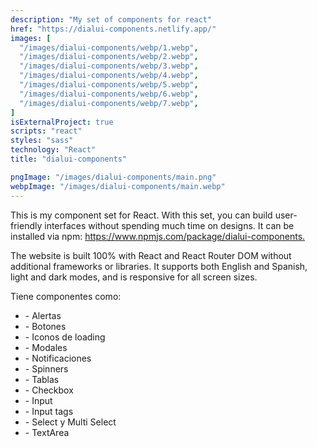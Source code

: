 ```yaml
---
description: "My set of components for react"
href: "https://dialui-components.netlify.app/"
images: [
  "/images/dialui-components/webp/1.webp", 
  "/images/dialui-components/webp/2.webp",
  "/images/dialui-components/webp/3.webp",
  "/images/dialui-components/webp/4.webp", 
  "/images/dialui-components/webp/5.webp",
  "/images/dialui-components/webp/6.webp",
  "/images/dialui-components/webp/7.webp",
]
isExternalProject: true
scripts: "react"
styles: "sass"
technology: "React"
title: "dialui-components"

pngImage: "/images/dialui-components/main.png"
webpImage: "/images/dialui-components/main.webp"
---
```


<p class="leading-7 my-4"> This is my component set for React. With this set, you can build user-friendly interfaces without spending much time on designs. It can be installed via npm: <a class="text-blue-500 dark:text-green-700" href="https://www.npmjs.com/package/dialui-components" > https://www.npmjs.com/package/dialui-components.</a></p>

<p class="leading-7 my-4">The website is built 100% with React and React Router DOM without additional frameworks or libraries. It supports both English and Spanish, light and dark modes, and is responsive for all screen sizes.</p>

Tiene componentes como:
<ul class="px-4" >
  <li> - Alertas</li> 
  <li> - Botones</li> 
  <li> - Iconos de loading</li>  
  <li> - Modales</li> 
  <li> - Notificaciones</li> 
  <li> - Spinners</li> 
  <li> - Tablas</li> 
  <li> - Checkbox</li> 
  <li> - Input</li> 
  <li> - Input tags</li>  
  <li> - Select y Multi Select</li>  
  <li> - TextArea</li> 
</ul>